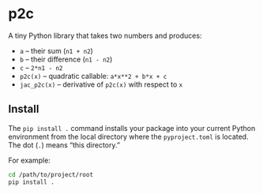 # p2c

A tiny Python library that takes two numbers and produces:
- `a` – their sum (`n1 + n2`)
- `b` – their difference (`n1 - n2`)
- `c` – `2*n1 - n2`
- `p2c(x)` – quadratic callable: `a*x**2 + b*x + c`
- `jac_p2c(x)` – derivative of `p2c(x)` with respect to `x`

## Install
The `pip install .` command installs your package into your current Python environment from the local directory where the `pyproject.toml` is located. The dot (`.`) means “this directory.”

For example:
```bash
cd /path/to/project/root
pip install .